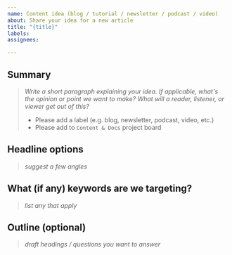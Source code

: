 ```yaml
---
name: Content idea (blog / tutorial / newsletter / podcast / video)
about: Share your idea for a new article
title: "{title}"
labels:
assignees:

---
```


## Summary

> _Write a short paragraph explaining your idea. If applicable, what's the opinion or point we want to make? What will a reader, listener, or viewer get out of this?_
>
> - Please add a label (e.g. blog, newsletter, podcast, video, etc.)
> - Please add to `Content & Docs` project board

## Headline options

> _suggest a few angles_

## What (if any) keywords are we targeting?

> _list any that apply_

## Outline (optional)

> _draft headings / questions you want to answer_